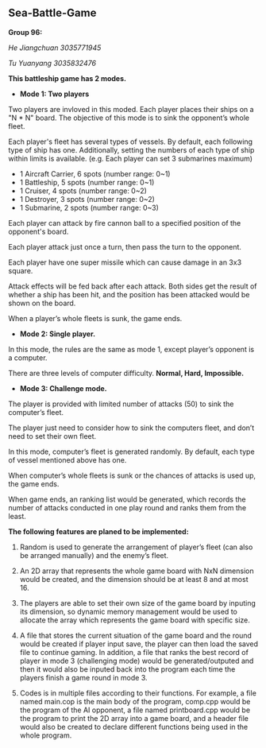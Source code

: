 ## Sea-Battle-Game

**Group 96:**

_He Jiangchuan 3035771945_

_Tu Yuanyang 3035832476_


**This battleship game has 2 modes.**

- **Mode 1:  Two players**

Two players are invloved in this moded. Each player places their ships on a "N * N" board. The objective of this mode is to sink the opponent’s whole fleet.

Each player's fleet has several types of vessels. By default, each following type of ship has one. Additionally, setting the numbers of each type of ship within limits is available. (e.g. Each player can set 3 submarines maximum)

- 1 Aircraft Carrier, 6 spots  (number range: 0~1)
- 1 Battleship, 5 spots        (number range: 0~1)
- 1 Cruiser, 4 spots           (number range: 0~2)
- 1 Destroyer, 3 spots         (number range: 0~2)
- 1 Submarine, 2 spots         (number range: 0~3)

Each player can attack by fire cannon ball to a specified position of the opponent's board. 

Each player attack just once a turn, then pass the turn to the opponent.

Each player have one super missile which can cause damage in an 3x3 square.

Attack effects will be fed back after each attack. Both sides get the result of whether a ship has been hit, and the position has been attacked would be shown on the board.

When a player’s whole fleets is sunk, the game ends.


- **Mode 2: Single player.**

In this mode, the rules are the same as mode 1, except player’s opponent is a computer.

There are three levels of computer difficulty. **Normal, Hard, Impossible.**


- **Mode 3: Challenge mode.**

The player is provided with limited number of attacks (50) to sink the computer’s fleet. 

The player just need to consider how to sink the computers fleet, and don’t need to set their own fleet.

In this mode, computer’s fleet is generated randomly. By default, each type of vessel mentioned above has one.

When computer’s whole fleets is sunk or the chances of attacks is used up, the game ends.

When game ends, an ranking list would be generated, which records the number of attacks conducted in one play round and ranks them from the least.


**The following features are planed to be implemented:**

1. Random is used to generate the arrangement of player’s fleet (can also be arranged manually) and the enemy’s fleet.

2. An 2D array that represents the whole game board with NxN dimension would be created, and the dimension should be at least 8 and at most 16.

3. The players are able to set their own size of the game board by inputing its dimension, so dynamic memory management would be used to allocate the array which represents the game board with specific size.

4. A file that stores the current situation of the game board and the round would be created if player input save, the player can then load the saved file to continue gaming. In addition, a file that ranks the best record of player in mode 3 (challenging mode) would be generated/outputed and then it would also be inputed back into the program each time the players finish a game round in mode 3.

5. Codes is in multiple files according to their functions. For example, a file named main.cop is the main body of the program, comp.cpp would be the program of the AI opponent, a file named printboard.cpp would be the program to print the 2D array into a game board, and a header file would also be created to declare different functions being used in the whole program.
